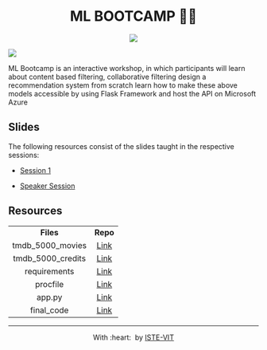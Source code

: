 <h1 align="center"> ML BOOTCAMP 🧑‍💻</h1>
<p align="center">
<img src="https://user-images.githubusercontent.com/71590944/111881788-33353b80-89d8-11eb-9db1-746eba087b05.png" > <br> 
</p>

![](./Poster/Frame_poster.png)

ML Bootcamp is an interactive workshop, in which participants will learn about content based filtering, collaborative filtering design a recommendation system from scratch learn how to make these above models accessible by using Flask Framework and host the API on Microsoft Azure

## Slides
The following resources consist of the slides taught in the respective sessions:

- [Session 1](https://docs.google.com/presentation/d/1q8GQWMEZ7uWtW607B7OONF7CC0UqR8J-/edit?usp=sharing&ouid=100203929886738879540&rtpof=true&sd=true)

- [Speaker Session](https://www.youtube.com/watch?v=m42QcqKBD8M&t=897s)

## Resources	

<table align="center">
<tbody>
	
<tr>		
<td align="center" >
<span><b><center>Files</center></b></span>
</td>

<td align="center">
<span><b><center>Repo</center></b></span>
</td>
</tr>
  
<tr>
<td align="center">
<span><center>tmdb_5000_movies</center></span>
</td>
<td align="center">
<a href="https://drive.google.com/file/d/1PEieVZMh2Pt20jI80_7d-vrjRPRmX4ez/view?usp=sharing">Link</a>
</td>
</tr>

<tr>
<td align="center">
<span><center> tmdb_5000_credits </center></span>
</td>
<td align="center">
<a href="https://drive.google.com/file/d/1YKlQwbhVoqOWg41LYtEuVVY9iaxbxsvN/view?usp=sharing">Link</a>
</td>
</tr>
  
<tr>
<td align="center">
<span><center>requirements</center></span>
</td>
<td align="center">
<a href="./Requirements/requirements.txt">Link</a>
</td>
</tr>

<tr>
<td align="center">
<span><center>procfile</center></span>
</td>
<td align="center">
<a href="./Requirements/Procfile.unknown">Link</a>
</td>
</tr>
  
<tr>
<td align="center">
<span><center> app.py</center></span>
</td>
<td align="center">
<a href="./Code/app.py">Link</a>
</td>
</tr>

<tr>
<td align="center">
<span><center> final_code</center></span>
</td>
<td align="center">
<a href="./Code/movierecfinal.py">Link</a>
</td>
</tr>
</tbody>
</table>

---


<p align="center">
	With :heart: &nbsp;by <a href="https://istevit.in/" target="_blank">ISTE-VIT</a>
</p>

